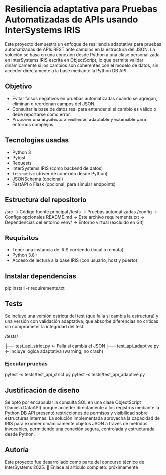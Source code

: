 # Resiliencia adaptativa para Pruebas Automatizadas de APIs usando InterSystems IRIS

Este proyecto demuestra un enfoque de resiliencia adaptativa para pruebas automatizadas de APIs REST ante cambios en la estructura del JSON. La solución se basa en una conexión desde Python a una clase personalizada en InterSystems IRIS escrita en ObjectScript, lo que permite validar dinámicamente si los cambios son coherentes con el modelo de datos, sin acceder directamente a la base mediante la Python DB API.

## Objetivo

- Evitar falsos negativos en pruebas automatizadas cuando se agregan, eliminan o reordenan campos del JSON.
- Consultar la base de datos real para entender si el cambio es válido o debe reportarse como error.
- Proponer una arquitectura resiliente, adaptable y extensible para entornos complejos.

## Tecnologías usadas

- Python 3
- Pytest
- Requests
- InterSystems IRIS (como backend de datos)
- `irisnative` (driver de conexión desde Python)
- JSONSchema (opcional)
- FastAPI o Flask (opcional, para simular endpoints)

## Estructura del repositorio

/src                → Código fuente principal
/tests              → Pruebas automatizadas
/config             → Configs opcionales 
README.md           → Este archivo
requirements.txt    → Dependencias del entorno
venv/               → Entorno virtual (excluido en Git)

## Requisitos

- Tener una instancia de IRIS corriendo (local o remota)
- Python 3.8+
- Acceso de lectura a la base IRIS (con usuario, host y puerto)

## Instalar dependencias

pip install -r requirements.txt

## Tests
Se incluye una versión estricta del test (que falla si cambia la estructura) y una versión con validación adaptativa, que absorbe diferencias no críticas sin comprometer la integridad del test.

/tests/

├── test_api_strict.py      ← Falla si cambia el JSON
├── test_api_adaptive.py    ← Incluye lógica adaptativa (warning, no crash)

### Ejecutar pruebas

pytest -s tests/test_api_strict.py
pytest -s tests/test_api_adaptive.py

## Justificación de diseño

Se optó por encapsular la consulta SQL en una clase ObjectScript (Daniela.DataAPI) porque acceder directamente a los registros mediante la Python DB API presentó restricciones de permisos y visibilidad sobre estructuras internas. La solución implementada aprovecha la capacidad de IRIS para exponer dinámicamente objetos JSON a través de métodos invocables, permitiendo una conexión segura, controlada y estructurada desde Python.

## Autoría

Este proyecto fue desarrollado como parte del concurso técnico de InterSystems 2025.
🔗 Enlace al artículo completo: próximamente
